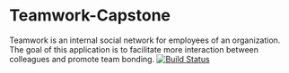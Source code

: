 # Teamwork-Capstone
Teamwork is an internal social network for employees of an organization. The goal of this application is to facilitate more interaction between colleagues and promote team bonding.
[![Build Status](https://travis-ci.com/davovie/Teamwork-Capstone.svg?branch=feature-create-user)](https://travis-ci.com/davovie/Teamwork-Capstone)
